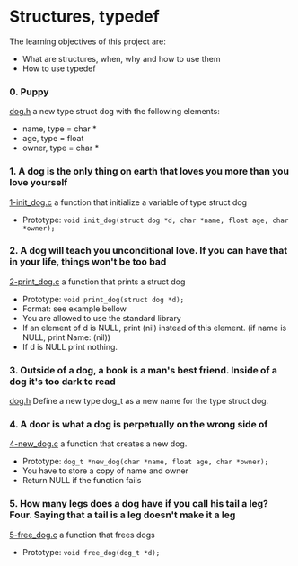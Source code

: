 # Structures, typedef
The learning objectives of this project are:
- What are structures, when, why and how to use them
- How to use typedef

### 0. Puppy
[dog.h](./dog.h) a new type struct dog with the following elements:
- name, type = char *
- age, type = float
- owner, type = char *

### 1. A dog is the only thing on earth that loves you more than you love yourself
[1-init_dog.c](./1-init_dog.c) a function that initialize a variable of type struct dog
- Prototype: `void init_dog(struct dog *d, char *name, float age, char *owner);`

### 2. A dog will teach you unconditional love. If you can have that in your life, things won't be too bad
[2-print_dog.c](./2-print_dog.c) a function that prints a struct dog
- Prototype: `void print_dog(struct dog *d);`
- Format: see example bellow
- You are allowed to use the standard library
- If an element of d is NULL, print (nil) instead of this element. (if name is NULL, print Name: (nil))
- If d is NULL print nothing.

### 3. Outside of a dog, a book is a man's best friend. Inside of a dog it's too dark to read
[dog.h](./dog.h) Define a new type dog_t as a new name for the type struct dog.

### 4. A door is what a dog is perpetually on the wrong side of
[4-new_dog.c](./4-new_dog.c) a function that creates a new dog.
- Prototype: `dog_t *new_dog(char *name, float age, char *owner);`
- You have to store a copy of name and owner
- Return NULL if the function fails

### 5. How many legs does a dog have if you call his tail a leg? Four. Saying that a tail is a leg doesn't make it a leg
[5-free_dog.c](./5-free_dog.c) a function that frees dogs
- Prototype: `void free_dog(dog_t *d);`
